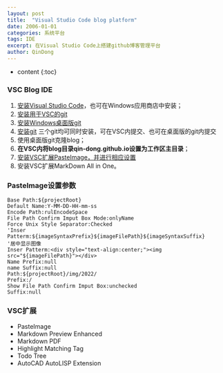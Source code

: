 ```yaml
---
layout: post
title:  "Visual Studio Code blog platform"
date: 2006-01-01
categories: 系统平台
tags: IDE
excerpt: 在Visual Studio Code上搭建github博客管理平台
author: QinDong
---
```

* content
{:toc}

### VSC Blog IDE
1. [安装Visual Studio Code](https://code.visualstudio.com/)，也可在Windows应用商店中安装；
2. [安装用于VSC的git](https://code.visualstudio.com/docs/editor/versioncontrol)
3. [安装Windows桌面版git](https://git-scm.com/downloads/guis)
4. [安装git](https://git-scm.com/download/win)
    三个git均可同时安装，可在VSC内提交、也可在桌面版的git内提交
5. 使用桌面版git克隆blog；
6. **在VSC内将blog目录qin-dong.github.io设置为工作区主目录**；
7. [安装VSC扩展PasteImage，并进行相应设置](https://qin-dong.github.io/2022/01/01/blog-vscode-pasteimage-settings/)
8. 安装VSC扩展MarkDown All in One。


### PasteImage设置参数
```
Base Path:${projectRoot}
Default Name:Y-MM-DD-HH-mm-ss
Encode Path:rulEncodeSpace
File Path Confirm Imput Box Mode:onlyName
Force Unix Style Separator:Checked
'Inser Patterm:${imageSyntaxPrefix}${imageFilePath}${imageSyntaxSuffix}
'居中显示图像
Inser Patterm:<div style="text-align:center;"><img src="${imageFilePath}"></div>
Name Prefix:null
name Suffix:null
Path:${projectRoot}/img/2022/
Prefix:/
Show File Path Confirm Imput Box:unchecked
Suffix:null
```

### VSC扩展
- PasteImage
- Markdown Preview Enhanced
- Markdown PDF
- Highlight Matching Tag
- Todo Tree
- AutoCAD AutoLISP Extension